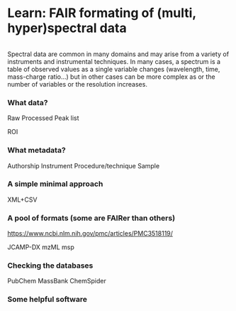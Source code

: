 # Learn: FAIR formating of (multi, hyper)spectral data

```{tableofcontents}
```

Spectral data are common in many domains and may arise from a variety of instruments and instrumental techniques. In many cases, a spectrum is a table of observed values as a single variable changes (wavelength, time, mass-charge ratio...) but in other cases can be more complex as or the number of variables or the resolution increases. 

### What data?
Raw
Processed
Peak list

ROI


### What metadata?
Authorship
Instrument
Procedure/technique
Sample


### A simple minimal approach
XML+CSV


### A pool of formats (some are FAIRer than others)

https://www.ncbi.nlm.nih.gov/pmc/articles/PMC3518119/

JCAMP-DX
mzML
msp


### Checking the databases
PubChem
MassBank
ChemSpider


### Some helpful software

